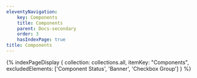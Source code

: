 ```yaml
---
eleventyNavigation:
    key: Components
    title: Components
    parent: Docs-secondary
    order: 3
    hasIndexPage: true
title: Components
---
```


{% indexPageDisplay {
collection: collections.all,
itemKey: "Components",
excludedElements: ['Component Status', 'Banner', 'Checkbox Group']
} %}

